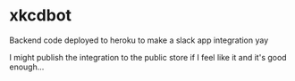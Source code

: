 # xkcdbot
Backend code deployed to heroku to make a slack app integration yay

I might publish the integration to the public store if I feel like it and it's good enough...
